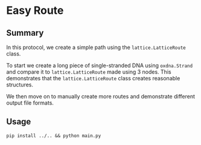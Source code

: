 # Easy Route

## Summary

In this protocol, we create a simple path using the `lattice.LatticeRoute` class.

To start we create a long piece of single-stranded DNA using `oxdna.Strand` and compare it to `lattice.LatticeRoute` made using 3 nodes. This demonstrates that the `lattice.LatticeRoute` class creates reasonable structures.

We then move on to manually create more routes and demonstrate different output file formats.

## Usage

```pip install ../.. && python main.py```